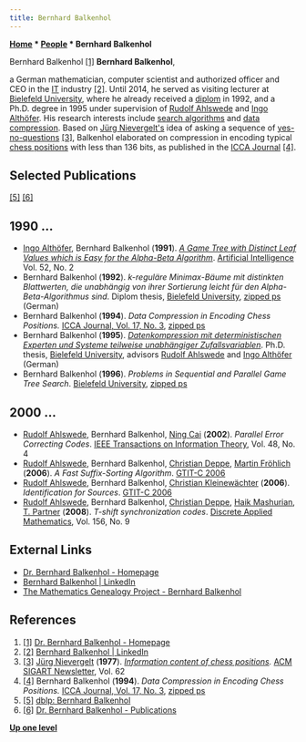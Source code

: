 ```yaml
---
title: Bernhard Balkenhol
---
```

**[Home](Home "Home") * [People](People "People") * Bernhard Balkenhol**

[](http://www.balkenhol.net/) Bernhard Balkenhol <a id="cite-note-1" href="#cite-ref-1">[1]</a>
**Bernhard Balkenhol**,

a German mathematician, computer scientist and authorized officer and CEO in the [IT](https://en.wikipedia.org/wiki/Information_technology) industry <a id="cite-note-2" href="#cite-ref-2">[2]</a>. Until 2014, he served as visiting lecturer at [Bielefeld University](https://en.wikipedia.org/wiki/Bielefeld_University), where he already received a [diplom](https://en.wikipedia.org/wiki/Diplom) in 1992, and a Ph.D. degree in 1995 under supervision of [Rudolf Ahlswede](Mathematician#Ahlswede "Mathematician") and [Ingo Althöfer](Ingo_Alth%C3%B6fer "Ingo Althöfer").
His research interests include [search algorithms](Search "Search") and [data compression](https://en.wikipedia.org/wiki/Data_compression). Based on [Jürg Nievergelt's](J%C3%BCrg_Nievergelt "Jürg Nievergelt") idea of asking a sequence of [yes-no-questions](https://en.wikipedia.org/wiki/Yes%E2%80%93no_question) <a id="cite-note-3" href="#cite-ref-3">[3]</a>, Balkenhol elaborated on compression in encoding typical [chess positions](Chess_Position "Chess Position") with less than 136 bits, as published in the [ICCA Journal](ICGA_Journal#17_3 "ICGA Journal") <a id="cite-note-4" href="#cite-ref-4">[4]</a>.

## Selected Publications

<a id="cite-note-5" href="#cite-ref-5">[5]</a> <a id="cite-note-6" href="#cite-ref-6">[6]</a>

## 1990 ...

- [Ingo Althöfer](Ingo_Alth%C3%B6fer "Ingo Althöfer"), Bernhard Balkenhol (**1991**). *[A Game Tree with Distinct Leaf Values which is Easy for the Alpha-Beta Algorithm](https://www.sciencedirect.com/science/article/abs/pii/000437029190042I#!)*. [Artificial Intelligence](https://en.wikipedia.org/wiki/Artificial_Intelligence_%28journal%29) Vol. 52, No. 2
- Bernhard Balkenhol (**1992**). *k-reguläre Minimax-Bäume mit distinkten Blattwerten, die unabhängig von ihrer Sortierung leicht für den Alpha-Beta-Algorithmus sind*. Diplom thesis, [Bielefeld University](https://en.wikipedia.org/wiki/Bielefeld_University), [zipped ps](http://www.balkenhol.net/papers/diplom.ps.gz) (German)
- Bernhard Balkenhol (**1994**). *Data Compression in Encoding Chess Positions.* [ICCA Journal, Vol. 17, No. 3](ICGA_Journal#17_3 "ICGA Journal"), [zipped ps](http://www.balkenhol.net/papers/icca94.ps.gz)
- Bernhard Balkenhol (**1995**). *[Datenkompression mit deterministischen Experten und Systeme teilweise unabhängiger Zufallsvariablen](https://pub.uni-bielefeld.de/publication/2437381)*. Ph.D. thesis, [Bielefeld University](https://en.wikipedia.org/wiki/Bielefeld_University), advisors [Rudolf Ahlswede](Mathematician#Ahlswede "Mathematician") and [Ingo Althöfer](Ingo_Alth%C3%B6fer "Ingo Althöfer") (German)
- Bernhard Balkenhol (**1996**). *Problems in Sequential and Parallel Game Tree Search*. [Bielefeld University](https://en.wikipedia.org/wiki/Bielefeld_University), [zipped ps](http://www.mathematik.uni-bielefeld.de/sfb343/preprints/pre97001.ps.gz)

## 2000 ...

- [Rudolf Ahlswede](Mathematician#Ahlswede "Mathematician"), Bernhard Balkenhol, [Ning Cai](https://dblp.uni-trier.de/pers/hd/c/Cai:Ning.html) (**2002**). *Parallel Error Correcting Codes*. [IEEE Transactions on Information Theory](IEEE#TIT "IEEE"), Vol. 48, No. 4
- [Rudolf Ahlswede](Mathematician#Ahlswede "Mathematician"), Bernhard Balkenhol, [Christian Deppe](https://dblp.uni-trier.de/pers/hd/d/Deppe:Christian.html), [Martin Fröhlich](https://dblp.uni-trier.de/pers/hd/f/Fr=ouml=hlich:Martin.html) (**2006**). *A Fast Suffix-Sorting Algorithm*. [GTIT-C 2006](https://dblp.uni-trier.de/db/conf/gtitc/gtitc2006.html)
- [Rudolf Ahlswede](Mathematician#Ahlswede "Mathematician"), Bernhard Balkenhol, [Christian Kleinewächter](https://dblp.uni-trier.de/pers/hd/k/Kleinew=auml=chter:Christian) (**2006**). *Identification for Sources*. [GTIT-C 2006](https://dblp.uni-trier.de/db/conf/gtitc/gtitc2006.html)
- [Rudolf Ahlswede](Mathematician#Ahlswede "Mathematician"), Bernhard Balkenhol, [Christian Deppe](https://dblp.uni-trier.de/pers/hd/d/Deppe:Christian.html), [Haik Mashurian](https://dblp.uni-trier.de/pers/hd/m/Mashurian:Haik), [T. Partner](https://dblp.uni-trier.de/pers/hd/p/Partner:T=) (**2008**). *T-shift synchronization codes*. [Discrete Applied Mathematics](https://en.wikipedia.org/wiki/Discrete_Applied_Mathematics), Vol. 156, No. 9

## External Links

- [Dr. Bernhard Balkenhol - Homepage](http://www.balkenhol.net/)
- [Bernhard Balkenhol | LinkedIn](https://www.linkedin.com/in/bernhard-balkenhol-29a22ba/)
- [The Mathematics Genealogy Project - Bernhard Balkenhol](https://genealogy.math.ndsu.nodak.edu/id.php?id=57925)

## References

1. <a id="cite-ref-1" href="#cite-note-1">[1]</a> [Dr. Bernhard Balkenhol - Homepage](http://www.balkenhol.net/)
1. <a id="cite-ref-2" href="#cite-note-2">[2]</a> [Bernhard Balkenhol | LinkedIn](https://www.linkedin.com/in/bernhard-balkenhol-29a22ba/)
1. <a id="cite-ref-3" href="#cite-note-3">[3]</a> [Jürg Nievergelt](J%C3%BCrg_Nievergelt "Jürg Nievergelt") (**1977**). *[Information content of chess positions](Workshop_Chess_and_Mathematics#Information "Workshop Chess and Mathematics").* [ACM SIGART Newsletter](ACM#SIG "ACM"), Vol. 62
1. <a id="cite-ref-4" href="#cite-note-4">[4]</a> Bernhard Balkenhol (**1994**). *Data Compression in Encoding Chess Positions.* [ICCA Journal, Vol. 17, No. 3](ICGA_Journal#17_3 "ICGA Journal"), [zipped ps](http://www.balkenhol.net/papers/icca94.ps.gz)
1. <a id="cite-ref-5" href="#cite-note-5">[5]</a> [dblp: Bernhard Balkenhol](https://dblp.uni-trier.de/pers/hd/b/Balkenhol:Bernhard.html)
1. <a id="cite-ref-6" href="#cite-note-6">[6]</a> [Dr. Bernhard Balkenhol - Publications](http://www.balkenhol.net/balkenhol.html)

**[Up one level](People "People")**

